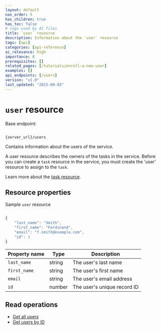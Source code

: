 ```yaml
---
layout: default
nav_order: 5
has_children: true
has_toc: false
# tags used by AI files
title: `user` resource
description: Information about the `user` resource
tags: [api]
categories: [api-reference]
ai_relevance: high
importance: 8
prerequisites: []
related_pages: [/tutorials/enroll-a-new-user]
examples: []
api_endpoints: [/users]
version: "v1.0"
last_updated: "2025-09-03"
---
```


# `user` resource

Base endpoint:

```shell

{server_url}/users
```

Contains information about the users of the service.

A user resource describes the owners of the tasks in the service.
Before you can create a `task` resource in the service,
you must create the 'user' resource to assign to the `task`.

Learn more about the [task resource](task.md).

## Resource properties

Sample `user` resource

```js

{
    "last_name": "Smith",
    "first_name": "Ferdinand",
    "email": "f.smith@example.com",
    "id": 1
}
```

| Property name | Type | Description |
| ------------- | ----------- | ----------- |
| `last_name` | string | The user's last name |
| `first_name` | string | The user's first name |
| `email` | string | The user's email address |
| `id` | number | The user's unique record ID |

## Read operations

* [Get all users](users-get-all-users.md)
* [Get users by ID](users-get-user-by-id.md)
